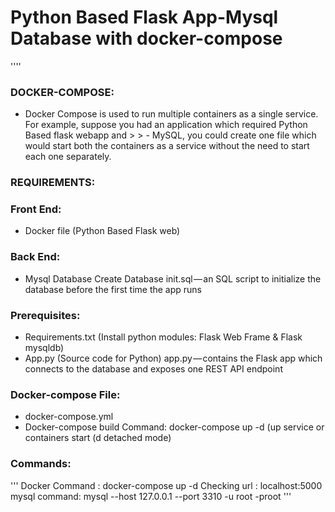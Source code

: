 # Python Based Flask App-Mysql Database with docker-compose
''''
### DOCKER-COMPOSE:
- Docker Compose is used to run multiple containers as a single service. For example, suppose you had an application which required Python Based flask webapp and > > - MySQL, you could create one file which would start both the containers as a service without the need to start each one separately.
### REQUIREMENTS:
### Front End:	
-	Docker file (Python Based Flask web)
### Back End:	
- Mysql Database Create Database init.sql — an SQL script to initialize the database before the first time the app runs
### Prerequisites:
- Requirements.txt (Install python modules: Flask Web Frame & Flask mysqldb)
- App.py (Source code for Python) app.py — contains the Flask app which connects to the database and exposes one REST API endpoint
### Docker-compose File:
- docker-compose.yml
- Docker-compose build Command: docker-compose up -d (up service or containers start (d detached mode)
### Commands:
''' 
Docker Command : docker-compose up -d
Checking url : localhost:5000
mysql command: mysql --host 127.0.0.1 --port 3310 -u root -proot
'''
